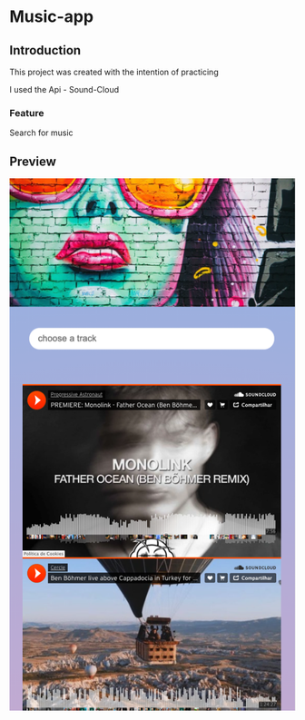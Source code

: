 # Music-app


## Introduction

This project was created with the intention of practicing

I used the Api - Sound-Cloud

### Feature

Search for music 

## Preview

![flwochart](./Preview.jpg)
